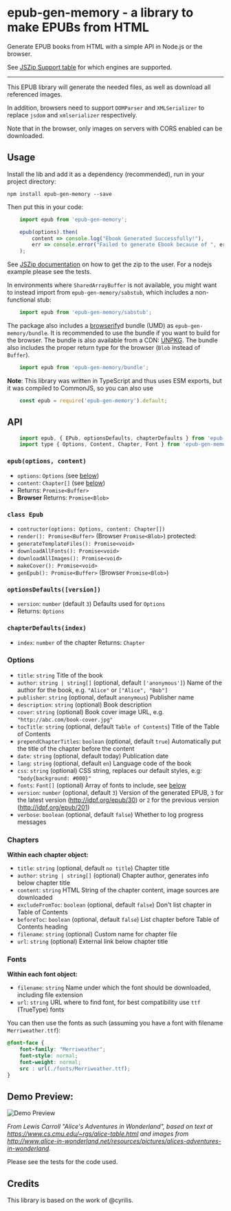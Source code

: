 # epub-gen-memory - a library to make EPUBs from HTML

Generate EPUB books from HTML with a simple API in Node.js or the browser.

See [JSZip Support table](https://stuk.github.io/jszip/) for which engines are supported.

------

This EPUB library will generate the needed files, as well as download all referenced images.

In addition, browsers need to support `DOMParser` and `XMLSerializer` to replace `jsdom` and `xmlserializer` respectively.

Note that in the browser, only images on servers with CORS enabled can be downloaded.


## Usage

Install the lib and add it as a dependency (recommended), run in your project directory:

	npm install epub-gen-memory --save

Then put this in your code:

```js
    import epub from 'epub-gen-memory';

    epub(options).then(
        content => console.log("Ebook Generated Successfully!"),
	    err => console.error("Failed to generate Ebook because of ", err)
    );
```

See [JSZip documentation](https://github.com/Stuk/jszip/blob/master/documentation/howto/write_zip.md) on how to get the zip to the user. For a nodejs example please see the tests.

In environments where `SharedArrayBuffer` is not available, you might want to instead import from `epub-gen-memory/sabstub`, which includes a non-functional stub:

```js
    import epub from 'epub-gen-memory/sabstub';
```

The package also includes a [browserify](https://www.npmjs.com/package/browserify)d bundle (UMD) as `epub-gen-memory/bundle`. It is recommended to use the bundle if you want to build for the browser. The bundle is also available from a CDN: [UNPKG](https://unpkg.com/epub-gen-memory). The bundle also includes the proper return type for the browser (`Blob` instead of `Buffer`).

```js
    import epub from 'epub-gen-memory/bundle';
```

**Note**: This library was written in TypeScript and thus uses ESM exports, but it was compiled to CommonJS, so you can also use

```js
    const epub = require('epub-gen-memory').default;
```


## API

```js
    import epub, { EPub, optionsDefaults, chapterDefaults } from 'epub-gen-memory';
    import type { Options, Content, Chapter, Font } from 'epub-gen-memory';
```


### `epub(options, content)`

- `options`: `Options` (see [below](#options))
- `content`: `Chapter[]` (see [below](#chapters))
- Returns: `Promise<Buffer>`
- **Browser** Returns: `Promise<Blob>`


### `class Epub`

- `contructor(options: Options, content: Chapter[])`
- `render(): Promise<Buffer>` (Browser `Promise<Blob>`)
protected:
- `generateTemplateFiles(): Promise<void>`
- `downloadAllFonts(): Promise<void>`
- `downloadAllImages(): Promise<void>`
- `makeCover(): Promise<void>`
- `genEpub(): Promise<Buffer>` (Browser `Promise<Blob>`)


### `optionsDefaults([version])`

- `version`: `number` (default `3`) Defaults used for `Options`
- Returns: `Options`


### `chapterDefaults(index)`

- `index`: `number` of the chapter
Returns: `Chapter`


### Options

- `title`: `string`
    Title of the book
- `author`: `string | string[]` (optional, default `['anonymous']`)
    Name of the author for the book, e.g. `"Alice"` or `["Alice", "Bob"]`
- `publisher`: `string` (optional, default `anonymous`)
    Publisher name
- `description`: `string` (optional)
    Book description
- `cover`: `string` (optional)
    Book cover image URL, e.g. `"http://abc.com/book-cover.jpg"`
- `tocTitle`: `string` (optional, default `Table of Contents`)
    Title of the Table of Contents
- `prependChapterTitles`: `boolean` (optional, default `true`)
    Automatically put the title of the chapter before the content
- `date`: `string` (optional, default today)
    Publication date
- `lang`: `string` (optional, default `en`)
    Language code of the book
- `css`: `string` (optional)
    CSS string, replaces our default styles, e.g: `"body{background: #000}"`
- `fonts`: `Font[]` (optional)
    Array of fonts to include, see [below](#fonts)
- `version`: `number` (optional, default `3`)
    Version of the generated EPUB, `3` for the latest version (http://idpf.org/epub/30) or `2` for the previous version (http://idpf.org/epub/201)
- `verbose`: `boolean` (optional, default `false`)
    Whether to log progress messages


### Chapters

**Within each chapter object:**

- `title`: `string` (optional, default `no title`)
    Chapter title
- `author`: `string | string[]` (optional)
    Chapter author, generates info below chapter title
- `content`: `string`
    HTML String of the chapter content, image sources are downloaded
- `excludeFromToc`: `boolean` (optional, default `false`)
    Don't list chapter in Table of Contents
- `beforeToc`: `boolean` (optional, default `false`)
    List chapter before Table of Contents heading
- `filename`: `string` (optional)
    Custom name for chapter file
- `url`: `string` (optional)
    External link below chapter title


### Fonts

**Within each font object:**

- `filename`: `string`
    Name under which the font should be downloaded, including file extension
- `url`: `string`
    URL where to find font, for best compatibility use `ttf` (TrueType) fonts


You can then use the fonts as such (assuming you have a font with filename `Merriweather.ttf`):

```css
@font-face {
    font-family: "Merriweather";
    font-style: normal;
    font-weight: normal;
    src : url(./fonts/Merriweather.ttf);
}
```


## Demo Preview:

![Demo Preview](demo_preview.png?raw=true)

_From Lewis Carroll "Alice's Adventures in Wonderland", based on text at https://www.cs.cmu.edu/~rgs/alice-table.html and images from http://www.alice-in-wonderland.net/resources/pictures/alices-adventures-in-wonderland._

Please see the tests for the code used.


## Credits

This library is based on the work of @cyrilis.
